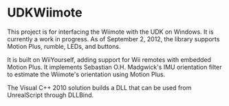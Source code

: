 UDKWiimote
==========

This project is for interfacing the Wiimote with the UDK on Windows. It is currently a work in progress.
As of September 2, 2012, the library supports Motion Plus, rumble, LEDs, and buttons.

It is built on WiiYourself, adding support for Wii remotes with embedded Motion Plus.
It implements Sebastian O.H. Madgwick's IMU orientation filter to estimate the Wiimote's orientation using Motion Plus.

The Visual C++ 2010 solution builds a DLL that can be used from UnrealScript through DLLBind.
